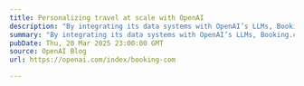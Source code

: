 ```yaml
---
title: Personalizing travel at scale with OpenAI
description: "By integrating its data systems with OpenAI’s LLMs, Booking.com delivers smarter search, faster support, and intent-driven travel experiences."
summary: "By integrating its data systems with OpenAI’s LLMs, Booking.com delivers smarter search, faster support, and intent-driven travel experiences."
pubDate: Thu, 20 Mar 2025 23:00:00 GMT
source: OpenAI Blog
url: https://openai.com/index/booking-com

---
```


